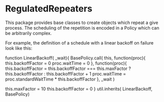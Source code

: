 # RegulatedRepeaters

This package provides base classes to create objects which repeat a give process.
The scheduling of the repetition is encoded in a Policy which can be arbitrarily complex.

For example, the definition of a schedule with a linear backoff on failure look like this:

function LinearBackoff( _wait){
  BasePolicy.call( this,
    function(proc){
      this.backoffFactor = 0
      proc.waitTime = 0
    },
    function(proc){
      this.backoffFactor = this.backoffFactor === this.maxFactor ? this.backoffFactor : this.backoffFactor + 1
      proc.waitTime = proc.standardWaitTime * this.backoffFactor
    },
    _wait
  )

  this.maxFactor = 10
  this.backoffFactor = 0
}
util.inherits( LinearBackoff, BasePolicy)
